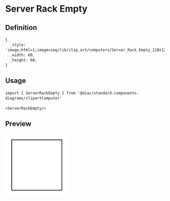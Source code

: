 # Server Rack Empty

## Definition

```
{
  _style: 'image;html=1;image=img/lib/clip_art/computers/Server_Rack_Empty_128x128.pngstrokeColor=none;',
  _width: 60,
  _height: 60,
}
```

## Usage

```
import { ServerRackEmpty } from '@diac/standard-components-diagrams/clipartComputer'

<ServerRackEmpty/>
```

## Preview

<img src="./server-rack-empty.png" width="200"/>
